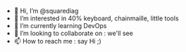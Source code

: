 - 👋 Hi, I’m @squarediag
- 👀 I’m interested in 40% keyboard, chainmaille, little tools
- 🌱 I’m currently learning DevOps
- 💞️ I’m looking to collaborate on : we'll see
- 📫 How to reach me : say Hi ;)

<!---
squarediag/squarediag is a ✨ special ✨ repository because its `README.md` (this file) appears on your GitHub profile.
You can click the Preview link to take a look at your changes.
--->
